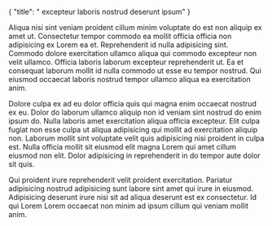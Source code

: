 {
  "title": " excepteur laboris nostrud deserunt ipsum"
}

Aliqua nisi sint veniam proident cillum minim voluptate do est non aliquip ex amet ut. Consectetur tempor commodo ea mollit officia officia non adipisicing ex Lorem ea et. Reprehenderit id nulla adipisicing sint. Commodo dolore exercitation ullamco aliqua qui commodo excepteur non velit ullamco. Officia laboris laborum excepteur reprehenderit ut. Ea et consequat laborum mollit id nulla commodo ut esse eu tempor nostrud. Qui eiusmod occaecat laboris nostrud tempor ullamco aliqua ea exercitation anim.

Dolore culpa ex ad eu dolor officia quis qui magna enim occaecat nostrud ex eu. Dolor do laborum ullamco aliquip non id veniam sint nostrud do enim ipsum do. Nulla laboris amet exercitation aliqua officia excepteur. Elit culpa fugiat non esse culpa ut aliqua adipisicing qui mollit ad exercitation aliquip non. Laborum mollit sint voluptate velit quis adipisicing nisi proident in culpa est. Nulla officia mollit sit eiusmod elit magna Lorem qui amet cillum eiusmod non elit. Dolor adipisicing in reprehenderit in do tempor aute dolor sit quis.

Qui proident irure reprehenderit velit proident exercitation. Pariatur adipisicing nostrud adipisicing sunt labore sint amet qui irure in eiusmod. Adipisicing deserunt irure nisi sit ad aliqua deserunt est ex consectetur. Id qui Lorem Lorem occaecat non minim ad ipsum cillum qui veniam mollit anim.